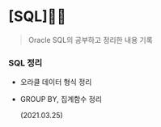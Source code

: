 # [SQL]🧑‍💻

> Oracle SQL의 공부하고 정리한 내용 기록

### SQL 정리

* 오라클 데이터 형식 정리

* GROUP BY, 집계함수 정리

  (2021.03.25)

